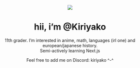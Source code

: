 <div align="center">

<img style="text-align: center;" src="https://media.tenor.com/EDavV_gt4DYAAAAC/bandori-bang-dream.gif">
  
# hii, i’m @Kiriyako
11th grader.
I’m interested in anime, math, languages (irl one) and european/japanese history. <br>
Semi-actively learning Next.js 

Feel free to add me on Discord: kiriyako ^-^
  
</div> 
